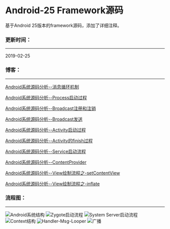 # Android-25 Framework源码

基于Android 25版本的framework源码，添加了详细注释。

### 更新时间：

---

2019-02-25



###  博客：

----

[Android系统源码分析--消息循环机制](http://codemx.cn/2017/07/13/AndroidOS004-HandleMessageLooper/)

[Android系统源码分析--Process启动过程](http://codemx.cn/2017/09/13/AndroidOS005-Process/)

[Android系统源码分析--Broadcast注册和注销](http://codemx.cn/2017/12/21/AndroidOS006-Broadcast1/)

[Android系统源码分析--Broadcast发送](http://codemx.cn/2017/12/25/AndroidOS007-Broadcast2/)

[Android系统源码分析--Activity启动过程](http://codemx.cn/2018/01/26/AndroidOS008-Activity/)

[Android系统源码分析--Activity的finish过程](http://codemx.cn/2018/03/12/AndroidOS009-Activity/)

[Android系统源码分析--Service启动流程](http://codemx.cn/2018/04/24/AndroidOS010-Service/)

[Android系统源码分析--ContentProvider](http://codemx.cn/2018/07/13/AndroidOS011-ContentProvider/)

[Android系统源码分析--View绘制流程之-setContentView](http://codemx.cn/2018/11/12/AndroidOS012-View-setContentView/)

[Android系统源码分析--View绘制流程之-inflate](http://codemx.cn/2018/11/20/AndroidOS013-View-inflate/)



### 流程图：

----

<img src="/images/AndroidOS.png" width="" height="" alt="Android系统结构"/>
<img src="/images/Zygote.jpg" width="" height="" alt="Zygote启动流程"/>
<img src="/images/SystemServer.jpg" width="" height="" alt="System Server启动流程"/>
<img src="/images/Context.jpg" width="" height="" alt="Context结构"/>
<img src="/images/HandlerMsgLooper.jpg" width="" height="" alt="Handler-Msg-Looper"/>
<img src="/images/registerReceiver.jpg" width="" height="" alt="广播"/>


